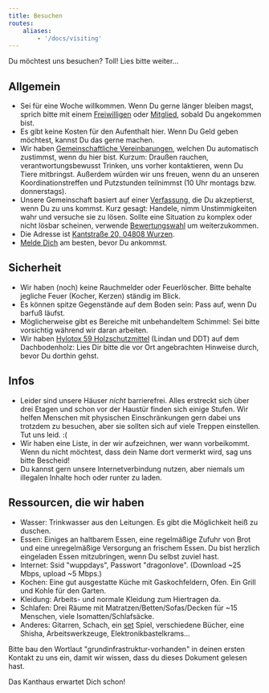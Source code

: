 ```yaml
---
title: Besuchen
routes:
    aliases:
        - '/docs/visiting'
---
```


Du möchtest uns besuchen? Toll! Lies bitte weiter...

## Allgemein

- Sei für eine Woche willkommen. Wenn Du gerne länger bleiben magst, sprich bitte mit einem [Freiwilligen](/governance/volunteers) oder [Mitglied](/governance/members), sobald Du angekommen bist.
- Es gibt keine Kosten für den Aufenthalt hier. Wenn Du Geld geben möchtest, kannst Du das gerne machen.
- Wir haben [Gemeinschaftliche Vereinbarungen](/governance/collectiveagreements), welchen Du automatisch zustimmst, wenn du hier bist. Kurzum: Draußen rauchen, verantwortungsbewusst Trinken, uns vorher kontaktieren, wenn Du Tiere mitbringst. Außerdem würden wir uns freuen, wenn du an unseren Koordinationstreffen und Putzstunden teilnimmst (10 Uhr montags bzw. donnerstags).
- Unsere Gemeinschaft basiert auf einer [Verfassung](/governance/constitution), die Du akzeptierst, wenn Du zu uns kommst. Kurz gesagt: Handele, nimm Unstimmigkeiten wahr und versuche sie zu lösen. Sollte eine Situation zu komplex oder nicht lösbar scheinen, verwende [Bewertungswahl](/governance/constitution/#8c-score-voting) um weiterzukommen.
- Die Adresse ist [Kantstraße 20, 04808 Wurzen](https://www.openstreetmap.org/search?query=20%20kantstrasse%20wurzen#map=19/51.36711/12.74075&layers=N).
- [Melde Dich](/contact) am besten, bevor Du ankommst.

## Sicherheit

- Wir haben (noch) keine Rauchmelder oder Feuerlöscher. Bitte behalte jegliche Feuer (Kocher, Kerzen) ständig im Blick.
- Es können spitze Gegenstände auf dem Boden sein: Pass auf, wenn Du barfuß läufst.
- Möglicherweise gibt es Bereiche mit unbehandeltem Schimmel: Sei bitte vorsichtig während wir daran arbeiten.
- Wir haben [Hylotox 59 Holzschutzmittel](https://de.wikipedia.org/wiki/Hylotox) (Lindan und DDT) auf dem Dachbodenholz: Lies Dir bitte die vor Ort angebrachten Hinweise durch, bevor Du dorthin gehst.

## Infos
- Leider sind unsere Häuser _nicht_ barrierefrei. Alles erstreckt sich über drei Etagen und schon vor der Haustür finden sich einige Stufen. Wir helfen Menschen mit physischen Einschränkungen gern dabei uns trotzdem zu besuchen, aber sie sollten sich auf viele Treppen einstellen. Tut uns leid. :(
- Wir haben eine Liste, in der wir aufzeichnen, wer wann vorbeikommt. Wenn du nicht möchtest, dass dein Name dort vermerkt wird, sag uns bitte Bescheid!
- Du kannst gern unsere Internetverbindung nutzen, aber niemals um illegalen Inhalte hoch oder runter zu laden.

## Ressourcen, die wir haben

- Wasser: Trinkwasser aus den Leitungen. Es gibt die Möglichkeit heiß zu duschen.
- Essen: Einiges an haltbarem Essen, eine regelmäßige Zufuhr von Brot und eine unregelmäßige Versorgung an frischem Essen. Du bist herzlich eingeladen Essen mitzubringen, wenn Du selbst zuviel hast.
- Internet: Ssid "wuppdays", Passwort "dragonlove". (Download ~25 Mbps, upload ~5 Mbps.)
- Kochen: Eine gut ausgestatte Küche mit Gaskochfeldern, Ofen. Ein Grill und Kohle für den Garten.
- Kleidung: Arbeits- und normale Kleidung zum Hiertragen da.
- Schlafen: Drei Räume mit Matratzen/Betten/Sofas/Decken für ~15 Menschen, viele Isomatten/Schlafsäcke.
- Anderes: Gitarren, Schach, ein [set](https://en.wikipedia.org/wiki/Set_(game)) Spiel, verschiedene Bücher, eine Shisha, Arbeitswerkzeuge, Elektronikbastelkrams...

Bitte bau den Wortlaut "grundinfrastruktur-vorhanden" in deinen ersten Kontakt zu uns ein, damit wir wissen, dass du dieses Dokument gelesen hast.

Das Kanthaus erwartet Dich schon!
